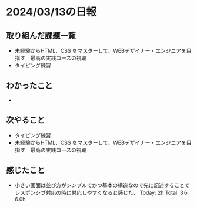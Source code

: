 # 2024/03/13の日報
## 取り組んだ課題一覧
* 未経験からHTML、CSS をマスターして、WEBデザイナー・エンジニアを目指す　最高の実践コースの視聴
* タイピング練習
## わかったこと
*  
## 次やること
* タイピング練習
* 未経験からHTML、CSS をマスターして、WEBデザイナー・エンジニアを目指す　最高の実践コースの視聴
## 感じたこと
* 小さい画面は並び方がシンプルでかつ基本の構造なので先に記述することでレスポンシブ対応の時に対応しやすくなると感じた、
Today: 2h
Total: 3６6.0h
